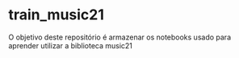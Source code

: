 # train_music21
O objetivo deste repositório é armazenar os notebooks usado para aprender utilizar a biblioteca music21
